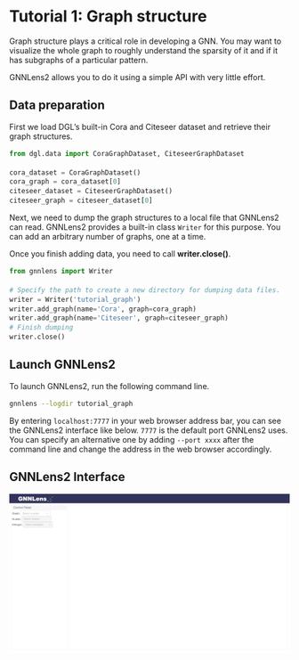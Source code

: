 # Tutorial 1: Graph structure

Graph structure plays a critical role in developing a GNN. You may want to visualize the whole graph to roughly understand the sparsity of it and if it has subgraphs of a particular pattern.

GNNLens2 allows you to do it using a simple API with very little effort.

## Data preparation

First we load DGL’s built-in Cora and Citeseer dataset and retrieve their graph structures.

```python
from dgl.data import CoraGraphDataset, CiteseerGraphDataset

cora_dataset = CoraGraphDataset()
cora_graph = cora_dataset[0]
citeseer_dataset = CiteseerGraphDataset()
citeseer_graph = citeseer_dataset[0]
```

Next, we need to dump the graph structures to a local file that GNNLens2 can read. GNNLens2 provides a built-in class `Writer` for this purpose. You can add an arbitrary number of graphs, one at a time. 

Once you finish adding data, you need to call **writer.close()**.

```python
from gnnlens import Writer

# Specify the path to create a new directory for dumping data files.
writer = Writer('tutorial_graph')
writer.add_graph(name='Cora', graph=cora_graph)
writer.add_graph(name='Citeseer', graph=citeseer_graph)
# Finish dumping
writer.close()
```

## Launch GNNLens2

To launch GNNLens2, run the following command line.

```bash
gnnlens --logdir tutorial_graph
```

By entering `localhost:7777` in your web browser address bar, you can see the GNNLens2 interface like below. `7777` is the default port GNNLens2 uses. You can specify an alternative one by adding `--port xxxx` after the command line and change the address in the web browser accordingly.

## GNNLens2 Interface

![empty interface](../figures/tutorial_1/empty_interface.png)
